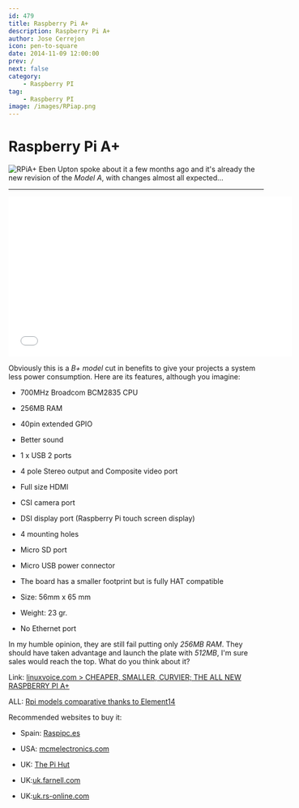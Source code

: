 ```yaml
---
id: 479
title: Raspberry Pi A+
description: Raspberry Pi A+
author: Jose Cerrejon
icon: pen-to-square
date: 2014-11-09 12:00:00
prev: /
next: false
category:
    - Raspberry PI
tag:
    - Raspberry PI
image: /images/RPiap.png
---
```


# Raspberry Pi A+

![RPiA+](/images/RPiap.png)
Eben Upton spoke about it a few months ago and it's already the new revision of the _Model A_, with changes almost all expected...

---

<iframe width="560" height="315" src="//www.youtube.com/embed/KTjZLagZwKQ" frameborder="0" allowfullscreen></iframe>

Obviously this is a _B+ model_ cut in benefits to give your projects a system less power consumption. Here are its features, although you imagine:

-   700MHz Broadcom BCM2835 CPU

-   256MB RAM

-   40pin extended GPIO

-   Better sound

-   1 x USB 2 ports

-   4 pole Stereo output and Composite video port

-   Full size HDMI

-   CSI camera port

-   DSI display port (Raspberry Pi touch screen display)

-   4 mounting holes

-   Micro SD port

-   Micro USB power connector

-   The board has a smaller footprint but is fully HAT compatible

-   Size: 56mm x 65 mm

-   Weight: 23 gr.

-   No Ethernet port

In my humble opinion, they are still fail putting only _256MB RAM_. They should have taken advantage and launch the plate with _512MB_, I'm sure sales would reach the top. What do you think about it?

Link: [linuxvoice.com > CHEAPER, SMALLER, CURVIER; THE ALL NEW RASPBERRY PI A+](https://www.linuxvoice.com/raspberry-pi-model-a/)

ALL: [Rpi models comparative thanks to Element14](/res/Rpi%20Model%20Comparison.pdf)

Recommended websites to buy it:

-   Spain: [Raspipc.es](https://www.raspipc.es/public/home/index.php?ver=tienda&accion=verArticulo&idProducto=1174)

-   USA: [mcmelectronics.com](https://www.mcmelectronics.com/product/83-16459)

-   UK: [The Pi Hut](https://thepihut.com/collections/new-products/products/raspberry-pi-model-a-a-plus)

-   UK:[uk.farnell.com](https://uk.farnell.com/raspberry-pi/raspbrry-moda-256m/sbc-raspberry-pi-model-a-256mb/dp/2447906?Ntt=Model+A%2B)

-   UK:[uk.rs-online.com](https://uk.rs-online.com/web/p/processor-microcontroller-development-kits/8332699/)
